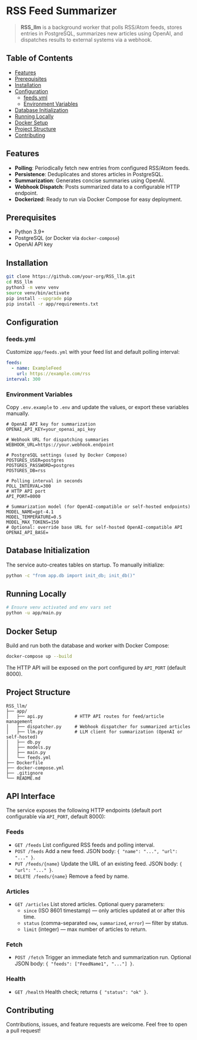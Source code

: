 # RSS Feed Summarizer

> **RSS_llm** is a background worker that polls RSS/Atom feeds, stores entries in PostgreSQL, summarizes new articles using OpenAI, and dispatches results to external systems via a webhook.

## Table of Contents
- [Features](#features)
- [Prerequisites](#prerequisites)
- [Installation](#installation)
- [Configuration](#configuration)
  - [feeds.yml](#feedsyml)
  - [Environment Variables](#environment-variables)
- [Database Initialization](#database-initialization)
- [Running Locally](#running-locally)
- [Docker Setup](#docker-setup)
- [Project Structure](#project-structure)
- [Contributing](#contributing)

## Features
- **Polling**: Periodically fetch new entries from configured RSS/Atom feeds.
- **Persistence**: Deduplicates and stores articles in PostgreSQL.
- **Summarization**: Generates concise summaries using OpenAI.
- **Webhook Dispatch**: Posts summarized data to a configurable HTTP endpoint.
- **Dockerized**: Ready to run via Docker Compose for easy deployment.

## Prerequisites
- Python 3.9+
- PostgreSQL (or Docker via `docker-compose`)
- OpenAI API key

## Installation
```bash
git clone https://github.com/your-org/RSS_llm.git
cd RSS_llm
python3 -m venv venv
source venv/bin/activate
pip install --upgrade pip
pip install -r app/requirements.txt
```

## Configuration

### feeds.yml
Customize `app/feeds.yml` with your feed list and default polling interval:
```yaml
feeds:
  - name: ExampleFeed
    url: https://example.com/rss
interval: 300
```

### Environment Variables
Copy `.env.example` to `.env` and update the values, or export these variables manually.

```dotenv
# OpenAI API key for summarization
OPENAI_API_KEY=your_openai_api_key

# Webhook URL for dispatching summaries
WEBHOOK_URL=https://your.webhook.endpoint

# PostgreSQL settings (used by Docker Compose)
POSTGRES_USER=postgres
POSTGRES_PASSWORD=postgres
POSTGRES_DB=rss

# Polling interval in seconds
POLL_INTERVAL=300
# HTTP API port
API_PORT=8000

# Summarization model (for OpenAI-compatible or self-hosted endpoints)
MODEL_NAME=gpt-4.1
MODEL_TEMPERATURE=0.5
MODEL_MAX_TOKENS=150
# Optional: override base URL for self-hosted OpenAI-compatible API
OPENAI_API_BASE=
```

## Database Initialization
The service auto-creates tables on startup. To manually initialize:
```bash
python -c "from app.db import init_db; init_db()"
```

## Running Locally
```bash
# Ensure venv activated and env vars set
python -u app/main.py
```

## Docker Setup
Build and run both the database and worker with Docker Compose:
```bash
docker-compose up --build
```

The HTTP API will be exposed on the port configured by `API_PORT` (default 8000).

## Project Structure
```
RSS_llm/
├── app/
│   ├── api.py            # HTTP API routes for feed/article management
│   ├── dispatcher.py     # Webhook dispatcher for summarized articles
│   ├── llm.py            # LLM client for summarization (OpenAI or self-hosted)
│   ├── db.py
│   ├── models.py
│   ├── main.py
│   └── feeds.yml
├── Dockerfile
├── docker-compose.yml
├── .gitignore
└── README.md
```

## API Interface

The service exposes the following HTTP endpoints (default port configurable via `API_PORT`, default 8000):

### Feeds
- `GET /feeds`
  List configured RSS feeds and polling interval.
- `POST /feeds`
  Add a new feed. JSON body: `{ "name": "...", "url": "..." }`.
- `PUT /feeds/{name}`
  Update the URL of an existing feed. JSON body: `{ "url": "..." }`.
- `DELETE /feeds/{name}`
  Remove a feed by name.

### Articles
- `GET /articles`
  List stored articles. Optional query parameters:
  - `since` (ISO 8601 timestamp) — only articles updated at or after this time.
  - `status` (comma-separated `new`, `summarized`, `error`) — filter by status.
  - `limit` (integer) — max number of articles to return.

### Fetch
- `POST /fetch`
  Trigger an immediate fetch and summarization run. Optional JSON body: `{ "feeds": ["FeedName1", "..."] }`.

### Health
- `GET /health`
  Health check; returns `{ "status": "ok" }`.

## Contributing
Contributions, issues, and feature requests are welcome. Feel free to open a pull request!